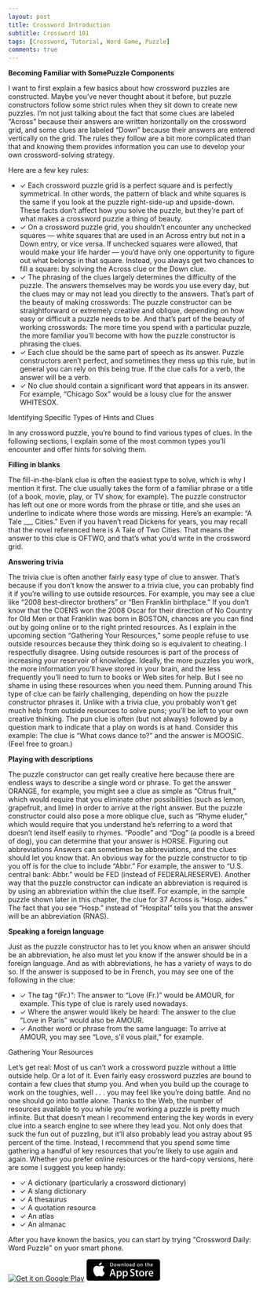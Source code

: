 ```yaml
---
layout: post
title: Crossword Introduction
subtitle: Crossword 101
tags: [Crossword, Tutorial, Word Game, Puzzle]
comments: true
---
```


**Becoming Familiar with SomePuzzle Components**

I want to first explain a few basics about how crossword puzzles are constructed.
Maybe you’ve never thought about it before, but puzzle constructors follow some strict rules when they sit down to create new puzzles. I’m not just talking
about the fact that some clues are labeled “Across” because their answers are
written horizontally on the crossword grid, and some clues are labeled “Down” because their answers are entered vertically on the grid. The rules they follow are a bit more complicated than that and knowing them provides information you can use to develop your own crossword-solving strategy. 

Here are a few key rules:

* ✓ Each crossword puzzle grid is a perfect square and is perfectly symmetrical.
In other words, the pattern of black and white squares is the same if you look at the puzzle right-side-up and upside-down. These facts don’t affect how you solve the puzzle, but they’re part of what makes a crossword puzzle a thing of beauty.
* ✓ On a crossword puzzle grid, you shouldn’t encounter any unchecked
squares — white squares that are used in an Across entry but not in a
Down entry, or vice versa. If unchecked squares were allowed, that would
make your life harder — you’d have only one opportunity to figure out
what belongs in that square. Instead, you always get two chances to fill a
square: by solving the Across clue or the Down clue.
* ✓ The phrasing of the clues largely determines the difficulty of the puzzle.
The answers themselves may be words you use every day, but the clues
may or may not lead you directly to the answers. That’s part of the beauty
of making crosswords: The puzzle constructor can be straightforward or
extremely creative and oblique, depending on how easy or difficult a puzzle
needs to be. And that’s part of the beauty of working crosswords: The more
time you spend with a particular puzzle, the more familiar you’ll become
with how the puzzle constructor is phrasing the clues.
* ✓ Each clue should be the same part of speech as its answer. Puzzle constructors aren’t perfect, and sometimes they mess up this rule, but in general you can rely on this being true. If the clue calls for a verb, the answer
will be a verb.
* ✓ No clue should contain a significant word that appears in its answer. For example, “Chicago Sox” would be a lousy clue for the answer WHITESOX.

Identifying Specific Types of Hints and Clues


In any crossword puzzle, you’re bound to find various types of clues. In the following sections, I explain some of the most common types you’ll encounter and offer hints for solving them.

**Filling in blanks**

The fill-in-the-blank clue is often the easiest type to solve, which is why I mention it first. The clue usually takes the form of a familiar phrase or a title (of a book, movie, play, or TV show, for example). The puzzle constructor has left out one or more words from the phrase or title, and she uses an underline to indicate where those words are missing.
Here’s an example: “A Tale ___ Cities.” Even if you haven’t read Dickens for
years, you may recall that the novel referenced here is A Tale of Two Cities.
That means the answer to this clue is OFTWO, and that’s what you’d write in
the crossword grid.

**Answering trivia**

The trivia clue is often another fairly easy type of clue to answer. That’s
because if you don’t know the answer to a trivia clue, you can probably find it
if you’re willing to use outside resources. For example, you may see a clue like
“2008 best-director brothers” or “Ben Franklin birthplace.” If you don’t know that the COENS won the 2008 Oscar for their direction of No Country for Old Men or that Franklin was born in BOSTON, chances are you can find out by going online or to the right printed resources.
As I explain in the upcoming section “Gathering Your Resources,” some people refuse to use outside resources because they think doing so is equivalent to cheating. I respectfully disagree. Using outside resources is part of the process of increasing your reservoir of knowledge. Ideally, the more puzzles you work, the more information you’ll have stored in your brain, and the less frequently you’ll need to turn to books or Web sites for help. But I see no shame in using these resources when you need them.
Punning around
This type of clue can be fairly challenging, depending on how the puzzle constructor phrases it. Unlike with a trivia clue, you probably won’t get much
help from outside resources to solve puns; you’ll be left to your own creative
thinking.
The pun clue is often (but not always) followed by a question mark to indicate
that a play on words is at hand. Consider this example: The clue is “What cows dance to?” and the answer is MOOSIC. (Feel free to groan.)

**Playing with descriptions**

The puzzle constructor can get really creative here because there are endless ways to describe a single word or phrase. To get the answer ORANGE, for example, you might see a clue as simple as “Citrus fruit,” which would require that you eliminate other possibilities (such as lemon, grapefruit, and lime) in order to arrive at the right answer. But the puzzle constructor could also pose a more oblique clue, such as “Rhyme eluder,” which would require that you understand he’s referring to a word that doesn’t lend itself easily to rhymes.
“Poodle” and “Dog” (a poodle is a breed of dog), you can determine that your answer is HORSE.
Figuring out abbreviations
Answers can sometimes be abbreviations, and the clues should let you know
that. An obvious way for the puzzle constructor to tip you off is for the clue to
include “Abbr.” For example, the answer to “U.S. central bank: Abbr.” would be FED (instead of FEDERALRESERVE).
Another way that the puzzle constructor can indicate an abbreviation is
required is by using an abbreviation within the clue itself. For example, in the
sample puzzle shown later in this chapter, the clue for 37 Across is “Hosp.
aides.” The fact that you see “Hosp.” instead of “Hospital” tells you that the answer will be an abbreviation (RNAS).


**Speaking a foreign language**

Just as the puzzle constructor has to let you know when an answer should be
an abbreviation, he also must let you know if the answer should be in a foreign language. And as with abbreviations, he has a variety of ways to do so.
If the answer is supposed to be in French, you may see one of the following in
the clue:
* ✓ The tag “(Fr.)”: The answer to “Love (Fr.)” would be AMOUR, for example. This type of clue is rarely used nowadays.
* ✓ Where the answer would likely be heard: The answer to the clue “Love in Paris” would also be AMOUR.
* ✓ Another word or phrase from the same language: To arrive at AMOUR, you may see “Love, s’il vous plait,” for example.

Gathering Your Resources


Let’s get real: Most of us can’t work a crossword puzzle without a little outside
help. Or a lot of it. Even fairly easy crossword puzzles are bound to contain a
few clues that stump you. And when you build up the courage to work on the
toughies, well . . . you may feel like you’re doing battle. And no one should go
into battle alone.
Thanks to the Web, the number of resources available to you while you’re
working a puzzle is pretty much infinite. But that doesn’t mean I recommend
entering the key words in every clue into a search engine to see where they
lead you. Not only does that suck the fun out of puzzling, but it’ll also probably lead you astray about 95 percent of the time.
Instead, I recommend that you spend some time gathering a handful of key
resources that you’re likely to use again and again. Whether you prefer online
resources or the hard-copy versions, here are some I suggest you keep handy:
* ✓ A dictionary (particularly a crossword dictionary)
* ✓ A slang dictionary
* ✓ A thesaurus
* ✓ A quotation resource
* ✓ An atlas
* ✓ An almanac

After you have known the basics, you can start by trying "Crossword Daily: Word Puzzle" on yuor smart phone.

<a href='https://play.google.com/store/apps/details?id=com.minikara.crossword.easy.clues&pcampaignid=pcampaignidMKT-Other-global-all-co-prtnr-py-PartBadge-Mar2515-1'><img alt='Get it on Google Play' src='https://play.google.com/intl/en_us/badges/static/images/badges/en_badge_web_generic.png' style="width:30%;" /></a>
<a href='https://apps.apple.com/app/id1328365094'><img alt='Get it on App Store'
 src='/projects/puyopuyo/App_Store_Badge.svg.png' style="width:30%;" /></a>